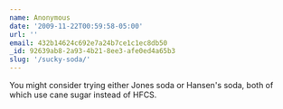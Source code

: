 ```yaml
---
name: Anonymous
date: '2009-11-22T00:59:58-05:00'
url: ''
email: 432b14624c692e7a24b7ce1c1ec8db50
_id: 92639ab8-2a93-4b21-8ee3-afe0ed4a65b3
slug: '/sucky-soda/'
---
```


You might consider trying either Jones soda or Hansen's soda, both of which
use cane sugar instead of HFCS.
